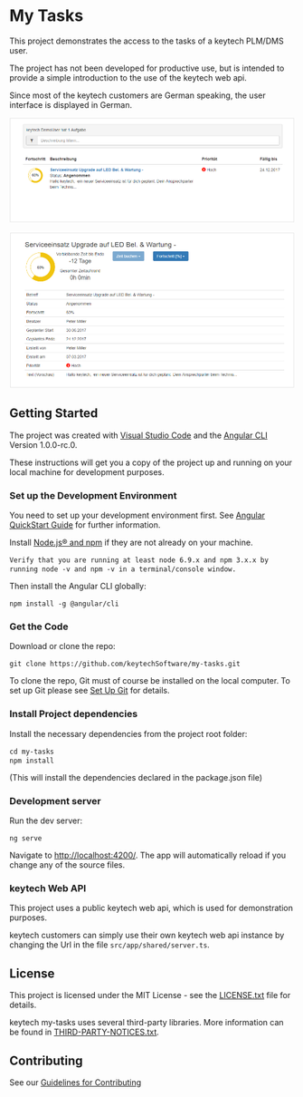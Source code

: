 # My Tasks

This project demonstrates the access to the tasks of a keytech PLM/DMS user.

The project has not been developed for productive use, but is intended to provide a simple introduction to the use of the keytech web api.

Since most of the keytech customers are German speaking, the user interface is displayed in German.

![Tasks](docs/tasks.png "Tasks")


![Detail view](docs/detail-view.png "Detail view")


## Getting Started
The project was created with [Visual Studio Code](https://code.visualstudio.com/) and the [Angular CLI](https://github.com/angular/angular-cli) Version 1.0.0-rc.0.

These instructions will get you a copy of the project up and running on your local machine for development purposes.

### Set up the Development Environment
You need to set up your development environment first. See [Angular QuickStart Guide](https://angular.io/guide/quickstart) for further information.

Install [Node.js® and npm](https://nodejs.org/en/download/) if they are not already on your machine.

```
Verify that you are running at least node 6.9.x and npm 3.x.x by running node -v and npm -v in a terminal/console window.
```

Then install the Angular CLI globally:
```
npm install -g @angular/cli
```

### Get the Code
Download or clone the repo: 
```
git clone https://github.com/keytechSoftware/my-tasks.git
```
To clone the repo, Git must of course be installed on the local computer. To set up Git please see [Set Up Git](https://help.github.com/articles/set-up-git/) for details.


### Install Project dependencies
Install the necessary dependencies from the project root folder:
```
cd my-tasks
npm install
```
(This will install the dependencies declared in the package.json file)

### Development server
Run the dev server:
```
ng serve
```

Navigate to [http://localhost:4200/](http://localhost:4200/). The app will automatically reload if you change any of the source files.

### keytech Web API
This project uses a public keytech web api, which is used for demonstration purposes.

keytech customers can simply use their own keytech web api instance by changing the Url in the file `src/app/shared/server.ts`.


## License
This project is licensed under the MIT License - see the [LICENSE.txt](LICENSE.txt) file for details.

keytech my-tasks uses several third-party libraries. More information can be found in [THIRD-PARTY-NOTICES.txt](docs/THIRD-PARTY-NOTICES.txt).

## Contributing
See our [Guidelines for Contributing](docs/CONTRIBUTING.md)


